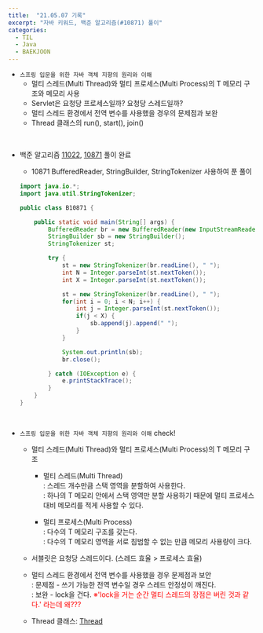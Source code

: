 ```yaml
---
title:  "21.05.07 기록"
excerpt: "자바 키워드, 백준 알고리즘(#10871) 풀이"
categories:
  - TIL
  - Java
  - BAEKJOON
---
```



+ `스프링 입문을 위한 자바 객체 지향의 원리와 이해`
  + 멀티 스레드(Multi Thread)와 멀티 프로세스(Multi Process)의 T 메모리 구조와 메모리 사용
  + Servlet은 요청당 프로세스일까? 요청당 스레드일까?
  + 멀티 스레드 환경에서 전역 변수를 사용했을 경우의 문제점과 보완
  + Thread 클래스의 run(), start(), join()

<br />

+ 백준 알고리즘 [11022](https://www.acmicpc.net/problem/11022), [10871](https://www.acmicpc.net/problem/10871) 풀이 완료

  + 10871  BufferedReader, StringBuilder, StringTokenizer 사용하여 푼 풀이<br />

  ```java
  import java.io.*;
  import java.util.StringTokenizer;

  public class B10871 {

      public static void main(String[] args) {
          BufferedReader br = new BufferedReader(new InputStreamReader(System.in));
          StringBuilder sb = new StringBuilder();
          StringTokenizer st;

          try {
              st = new StringTokenizer(br.readLine(), " ");
              int N = Integer.parseInt(st.nextToken());
              int X = Integer.parseInt(st.nextToken());

              st = new StringTokenizer(br.readLine(), " ");
              for(int i = 0; i < N; i++) {
                  int j = Integer.parseInt(st.nextToken());
                  if(j < X) {
                      sb.append(j).append(" ");
                  }
              }

              System.out.println(sb);
              br.close();

          } catch (IOException e) {
              e.printStackTrace();
          }
      }
  }
  ```

<br />

+ `스프링 입문을 위한 자바 객체 지향의 원리와 이해` check!
  + 멀티 스레드(Multi Thread)와 멀티 프로세스(Multi Process)의 T 메모리 구조<br />
    + 멀티 스레드(Multi Thread)<br />
    : 스레드 개수만큼 스택 영역을 분할하여 사용한다.<br />
    : 하나의 T 메모리 안에서 스택 영역만 분할 사용하기 때문에 멀티 프로세스 대비 메모리를 적게 사용할 수 있다.<br />

    + 멀티 프로세스(Multi Process)<br />
    : 다수의 T 메모리 구조를 갖는다.<br />
    : 다수의 T 메모리 영역을 서로 침범할 수 없는 만큼 메모리 사용량이 크다.<br />

  + 서블릿은 요청당 스레드이다. (스레드 효율 > 프로세스 효율)<br />

  + 멀티 스레드 환경에서 전역 변수를 사용했을 경우 문제점과 보안<br />
    : 문제점 - 쓰기 가능한 전역 변수일 경우 스레드 안정성이 깨진다.<br />
    : 보완 - lock을 건다.
      <span style="color: red;">※'lock을 거는 순간 멀티 스레드의 장점은 버린 것과 같다.' 라는데 왜???</span><br/>

  + Thread 클래스: [Thread](https://wikidocs.net/230)
